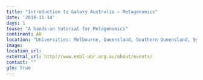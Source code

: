 ```yaml
---
title: "Introduction to Galaxy Australia – Metagenomics"
date: '2018-11-14'
days: 1
tease: "A hands-on tutorial for Metagenomics"
continent: AU
location: "Universities: Melbourne, Queensland, Southern Queensland, Sydney, New South Wales, Adelaide, James Cook, Monash, Tasmania; Australia"
image: 
location_url:
external_url: http://www.embl-abr.org.au/about/events/
contact: ""
gtn: true
---
```


